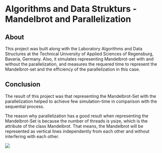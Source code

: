 # Algorithms and Data Strukturs - Mandelbrot and Parallelization
## About
This project was built along with the Laboratory Algorithms and Data Structures at the Technical University of Applied Sciences of Regensburg, Bavaria, Germany. Also, it simulates representing Mandelbrot-set with and without the parallelization, and measures the requered time to represent the Mandelbrot-set and the efficiency of the parallelization in this case.

## Conclusion
<p>The result of this project was that representing the Mandelbrot-Set with the parallelization helped to achieve few simulation-time in comparison with the sequential process.</p>
<p>The reason why parallelization has a good result when representing the Mandelbrot-Set is because the number of threads is ysize, which is the attribute of the class Mandelbrot. That means, the Mandelbrot will be represented as vertical lines independently from each other and without interfering with each other.</p>


<img src="https://github.com/younes-ouhra/algorithms-datastructures-mandelbrot-parallelization/blob/main/Result%20-Mandelbrot-Set.png">
